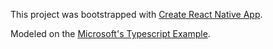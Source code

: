 This project was bootstrapped with [Create React Native App](https://github.com/react-community/create-react-native-app).

Modeled on the [Microsoft's Typescript Example](https://github.com/Microsoft/TypeScript-React-Native-Starter).

